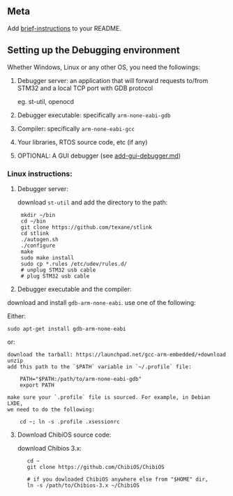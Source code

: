 ## Meta

Add [brief-instructions](./brief-instructions.md) to your README.

## Setting up the Debugging environment

Whether Windows, Linux or any other OS, you need the followings:

1. Debugger server:
  an application that will forward requests to/from STM32 and
  a local TCP port with GDB protocol

      eg. st-util, openocd

2. Debugger executable: specifically `arm-none-eabi-gdb`
3. Compiler: specifically `arm-none-eabi-gcc`
4. Your libraries, RTOS source code, etc (if any)
5. OPTIONAL: A GUI debugger (see [add-gui-debugger.md](./add-gui-debugger.md))

### Linux instructions:

1. Debugger server:

    download `st-util` and add the directory to the path:

        mkdir ~/bin
        cd ~/bin
        git clone https://github.com/texane/stlink
        cd stlink
        ./autogen.sh
        ./configure
        make
        sudo make install
        sudo cp *.rules /etc/udev/rules.d/
        # unplug STM32 usb cable
        # plug STM32 usb cable  

2. Debugger executable and the compiler:

  download and install `gdb-arm-none-eabi`. use one of the following:


  Either:

    sudo apt-get install gdb-arm-none-eabi

  or:

    download the tarball: https://launchpad.net/gcc-arm-embedded/+download
    unzip
    add this path to the `$PATH` variable in `~/.profile` file:

        PATH="$PATH:/path/to/arm-none-eabi-gdb"
        export PATH

    make sure your `.profile` file is sourced. For example, in Debian LXDE,
    we need to do the following:

        cd ~; ln -s .profile .xsessionrc


3. Download ChibiOS source code:

      download Chibios 3.x:

          cd ~
          git clone https://github.com/ChibiOS/ChibiOS

          # if you dowloaded ChibiOS anywhere else from "$HOME" dir,
          ln -s /path/to/Chibios-3.x ~/ChibiOS
